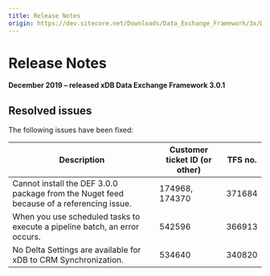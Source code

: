 ```yaml
---
title: Release Notes
origin: https://dev.sitecore.net/Downloads/Data_Exchange_Framework/3x/Data_Exchange_Framework_301/Release_Notes
---
```


# Release Notes

**December 2019 – released xDB Data Exchange Framework 3.0.1**

## Resolved issues

The following issues have been fixed:

 | Description | Customer ticket ID (or other) | TFS no. |
 | --- | --- | --- |
 | Cannot install the DEF 3.0.0 package from the Nuget feed because of a referencing issue. | 174968, 174370 | 371684 |
 | When you use scheduled tasks to execute a pipeline batch, an error occurs. | 542596 | 366913 |
 | No Delta Settings are available for xDB to CRM Synchronization. | 534640 | 340820 |